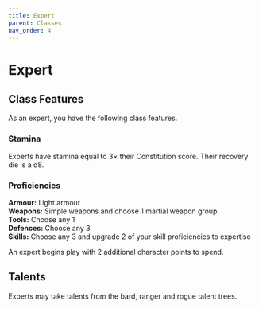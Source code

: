 ```yaml
---
title: Expert
parent: Classes
nav_order: 4
---
```


# Expert

## Class Features
As an expert, you have the following class features.

### Stamina
Experts have stamina equal to 3× their Constitution score. Their recovery die is a d8.

### Proficiencies
**Armour:** Light armour<br>
**Weapons:** Simple weapons and choose 1 martial weapon group<br>
**Tools:** Choose any 1<br>
**Defences:** Choose any 3<br>
**Skills:** Choose any 3 and upgrade 2 of your skill proficiencies to expertise

An expert begins play with 2 additional character points to spend.

## Talents
Experts may take talents from the bard, ranger and rogue talent trees.